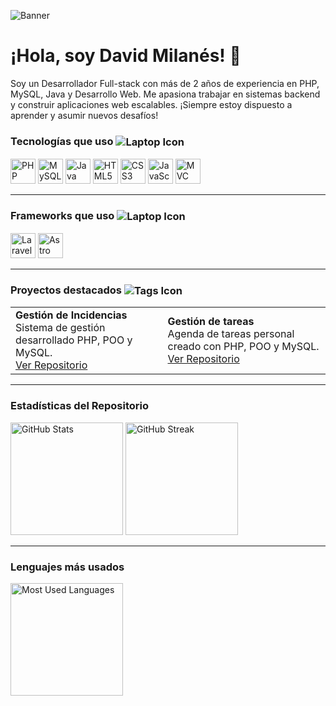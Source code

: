 ![Banner](https://github.com/Milan3s/Milan3sraw/main/banner.jpg)

# ¡Hola, soy David Milanés! 👋

Soy un Desarrollador Full-stack con más de 2 años de experiencia en PHP, MySQL, Java y Desarrollo Web. Me apasiona trabajar en sistemas backend y construir aplicaciones web escalables. ¡Siempre estoy dispuesto a aprender y asumir nuevos desafíos!

### Tecnologías que uso <img src="https://img.icons8.com/ios-filled/24/ffffff/laptop.png" alt="Laptop Icon" style="vertical-align: middle;">
<p align="left">
  <img src="https://img.shields.io/badge/-PHP-777BB4?style=for-the-badge&logo=php&logoColor=white" alt="PHP" height="40">
  <img src="https://img.shields.io/badge/-MySQL-4479A1?style=for-the-badge&logo=mysql&logoColor=white" alt="MySQL" height="40">
  <img src="https://img.shields.io/badge/Java-007396?style=for-the-badge&logo=java&logoColor=white" alt="Java" height="40">
  <img src="https://img.shields.io/badge/-HTML5-E34F26?style=for-the-badge&logo=html5&logoColor=white" alt="HTML5" height="40">
  <img src="https://img.shields.io/badge/-CSS3-1572B6?style=for-the-badge&logo=css3&logoColor=white" alt="CSS3" height="40">
  <img src="https://img.shields.io/badge/-JavaScript-F7DF1E?style=for-the-badge&logo=javascript&logoColor=black" alt="JavaScript" height="40">
  <img src="https://img.shields.io/badge/-MVC-FF6347?style=for-the-badge&logo=web&logoColor=white" alt="MVC" height="40">
</p>

---

### Frameworks que uso <img src="https://img.icons8.com/ios-filled/24/ffffff/laptop.png" alt="Laptop Icon" style="vertical-align: middle;">
<p align="left">
  <img src="https://img.shields.io/badge/-Laravel-FF2D20?style=for-the-badge&logo=laravel&logoColor=white" alt="Laravel" height="40">
  <img src="https://img.shields.io/badge/-Astro-0C1222?style=for-the-badge&logo=astro&logoColor=FDFDFE" alt="Astro" height="40">
</p>

---

### Proyectos destacados <img src="https://img.icons8.com/ios-filled/24/ffffff/tags.png" alt="Tags Icon" style="vertical-align: middle;">
<table>
  <tr>
    <td align="left">
      <strong>Gestión de Incidencias</strong><br>
      Sistema de gestión desarrollado PHP, POO y MySQL.<br>
      <a href="https://github.com/username/gestion-de-incidencias">Ver Repositorio</a>
    </td>
    <td align="left">
      <strong>Gestión de tareas</strong><br>
      Agenda de tareas personal creado con PHP, POO y MySQL.<br>
      <a href="https://github.com/username/gestion-de-tareas">Ver Repositorio</a>
    </td>
  </tr>
</table>

---

### Estadísticas del Repositorio
<p align="left">
  <img src="https://github-readme-stats.vercel.app/api?username=milan3s&show_icons=true&theme=radical" alt="GitHub Stats" height="180">
  <img src="https://github-readme-streak-stats.herokuapp.com/?user=milan3s&theme=radical" alt="GitHub Streak" height="180">
</p>

---

### Lenguajes más usados
<p align="left">
  <img src="https://github-readme-stats.vercel.app/api/top-langs/?username=milan3s&layout=compact&theme=radical" alt="Most Used Languages" height="180">
</p>
